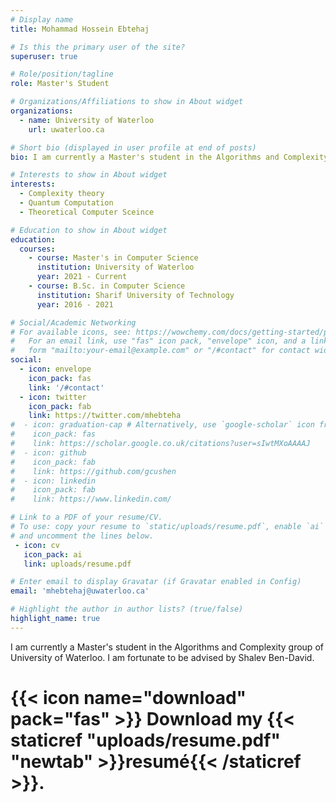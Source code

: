 ```yaml
---
# Display name
title: Mohammad Hossein Ebtehaj

# Is this the primary user of the site?
superuser: true

# Role/position/tagline
role: Master's Student

# Organizations/Affiliations to show in About widget
organizations:
  - name: University of Waterloo
    url: uwaterloo.ca

# Short bio (displayed in user profile at end of posts)
bio: I am currently a Master's student in the Algorithms and Complexity group of University of Waterloo. I am fortunate to be advised by Shalev Ben-David.  

# Interests to show in About widget
interests:
  - Complexity theory
  - Quantum Computation
  - Theoretical Computer Sceince

# Education to show in About widget
education:
  courses:
    - course: Master's in Computer Science
      institution: University of Waterloo
      year: 2021 - Current
    - course: B.Sc. in Computer Science
      institution: Sharif University of Technology
      year: 2016 - 2021

# Social/Academic Networking
# For available icons, see: https://wowchemy.com/docs/getting-started/page-builder/#icons
#   For an email link, use "fas" icon pack, "envelope" icon, and a link in the
#   form "mailto:your-email@example.com" or "/#contact" for contact widget.
social:
  - icon: envelope
    icon_pack: fas
    link: '/#contact'
  - icon: twitter
    icon_pack: fab
    link: https://twitter.com/mhebteha
#  - icon: graduation-cap # Alternatively, use `google-scholar` icon from `ai` icon pack
#    icon_pack: fas
#    link: https://scholar.google.co.uk/citations?user=sIwtMXoAAAAJ
#  - icon: github
#    icon_pack: fab
#    link: https://github.com/gcushen
#  - icon: linkedin
#    icon_pack: fab
#    link: https://www.linkedin.com/

# Link to a PDF of your resume/CV.
# To use: copy your resume to `static/uploads/resume.pdf`, enable `ai` icons in `params.toml`,
# and uncomment the lines below.
 - icon: cv
   icon_pack: ai
   link: uploads/resume.pdf

# Enter email to display Gravatar (if Gravatar enabled in Config)
email: 'mhebtehaj@uwaterloo.ca'

# Highlight the author in author lists? (true/false)
highlight_name: true
---
```


I am currently a Master's student in the Algorithms and Complexity group of University of Waterloo. I am fortunate to be advised by Shalev Ben-David.  

# {{< icon name="download" pack="fas" >}} Download my {{< staticref "uploads/resume.pdf" "newtab" >}}resumé{{< /staticref >}}.
